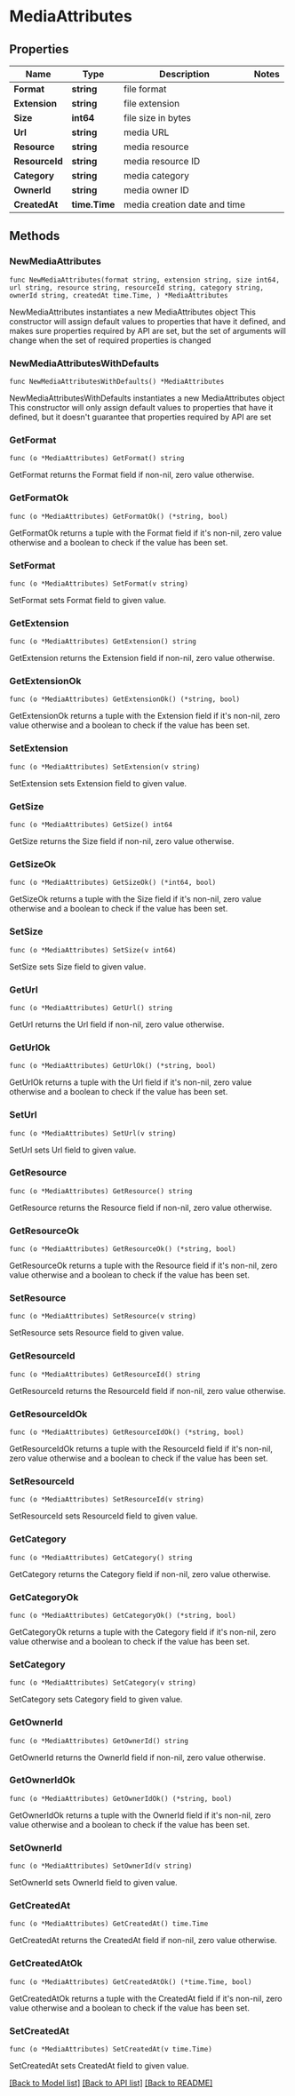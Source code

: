 # MediaAttributes

## Properties

Name | Type | Description | Notes
------------ | ------------- | ------------- | -------------
**Format** | **string** | file format | 
**Extension** | **string** | file extension | 
**Size** | **int64** | file size in bytes | 
**Url** | **string** | media URL | 
**Resource** | **string** | media resource | 
**ResourceId** | **string** | media resource ID | 
**Category** | **string** | media category | 
**OwnerId** | **string** | media owner ID | 
**CreatedAt** | **time.Time** | media creation date and time | 

## Methods

### NewMediaAttributes

`func NewMediaAttributes(format string, extension string, size int64, url string, resource string, resourceId string, category string, ownerId string, createdAt time.Time, ) *MediaAttributes`

NewMediaAttributes instantiates a new MediaAttributes object
This constructor will assign default values to properties that have it defined,
and makes sure properties required by API are set, but the set of arguments
will change when the set of required properties is changed

### NewMediaAttributesWithDefaults

`func NewMediaAttributesWithDefaults() *MediaAttributes`

NewMediaAttributesWithDefaults instantiates a new MediaAttributes object
This constructor will only assign default values to properties that have it defined,
but it doesn't guarantee that properties required by API are set

### GetFormat

`func (o *MediaAttributes) GetFormat() string`

GetFormat returns the Format field if non-nil, zero value otherwise.

### GetFormatOk

`func (o *MediaAttributes) GetFormatOk() (*string, bool)`

GetFormatOk returns a tuple with the Format field if it's non-nil, zero value otherwise
and a boolean to check if the value has been set.

### SetFormat

`func (o *MediaAttributes) SetFormat(v string)`

SetFormat sets Format field to given value.


### GetExtension

`func (o *MediaAttributes) GetExtension() string`

GetExtension returns the Extension field if non-nil, zero value otherwise.

### GetExtensionOk

`func (o *MediaAttributes) GetExtensionOk() (*string, bool)`

GetExtensionOk returns a tuple with the Extension field if it's non-nil, zero value otherwise
and a boolean to check if the value has been set.

### SetExtension

`func (o *MediaAttributes) SetExtension(v string)`

SetExtension sets Extension field to given value.


### GetSize

`func (o *MediaAttributes) GetSize() int64`

GetSize returns the Size field if non-nil, zero value otherwise.

### GetSizeOk

`func (o *MediaAttributes) GetSizeOk() (*int64, bool)`

GetSizeOk returns a tuple with the Size field if it's non-nil, zero value otherwise
and a boolean to check if the value has been set.

### SetSize

`func (o *MediaAttributes) SetSize(v int64)`

SetSize sets Size field to given value.


### GetUrl

`func (o *MediaAttributes) GetUrl() string`

GetUrl returns the Url field if non-nil, zero value otherwise.

### GetUrlOk

`func (o *MediaAttributes) GetUrlOk() (*string, bool)`

GetUrlOk returns a tuple with the Url field if it's non-nil, zero value otherwise
and a boolean to check if the value has been set.

### SetUrl

`func (o *MediaAttributes) SetUrl(v string)`

SetUrl sets Url field to given value.


### GetResource

`func (o *MediaAttributes) GetResource() string`

GetResource returns the Resource field if non-nil, zero value otherwise.

### GetResourceOk

`func (o *MediaAttributes) GetResourceOk() (*string, bool)`

GetResourceOk returns a tuple with the Resource field if it's non-nil, zero value otherwise
and a boolean to check if the value has been set.

### SetResource

`func (o *MediaAttributes) SetResource(v string)`

SetResource sets Resource field to given value.


### GetResourceId

`func (o *MediaAttributes) GetResourceId() string`

GetResourceId returns the ResourceId field if non-nil, zero value otherwise.

### GetResourceIdOk

`func (o *MediaAttributes) GetResourceIdOk() (*string, bool)`

GetResourceIdOk returns a tuple with the ResourceId field if it's non-nil, zero value otherwise
and a boolean to check if the value has been set.

### SetResourceId

`func (o *MediaAttributes) SetResourceId(v string)`

SetResourceId sets ResourceId field to given value.


### GetCategory

`func (o *MediaAttributes) GetCategory() string`

GetCategory returns the Category field if non-nil, zero value otherwise.

### GetCategoryOk

`func (o *MediaAttributes) GetCategoryOk() (*string, bool)`

GetCategoryOk returns a tuple with the Category field if it's non-nil, zero value otherwise
and a boolean to check if the value has been set.

### SetCategory

`func (o *MediaAttributes) SetCategory(v string)`

SetCategory sets Category field to given value.


### GetOwnerId

`func (o *MediaAttributes) GetOwnerId() string`

GetOwnerId returns the OwnerId field if non-nil, zero value otherwise.

### GetOwnerIdOk

`func (o *MediaAttributes) GetOwnerIdOk() (*string, bool)`

GetOwnerIdOk returns a tuple with the OwnerId field if it's non-nil, zero value otherwise
and a boolean to check if the value has been set.

### SetOwnerId

`func (o *MediaAttributes) SetOwnerId(v string)`

SetOwnerId sets OwnerId field to given value.


### GetCreatedAt

`func (o *MediaAttributes) GetCreatedAt() time.Time`

GetCreatedAt returns the CreatedAt field if non-nil, zero value otherwise.

### GetCreatedAtOk

`func (o *MediaAttributes) GetCreatedAtOk() (*time.Time, bool)`

GetCreatedAtOk returns a tuple with the CreatedAt field if it's non-nil, zero value otherwise
and a boolean to check if the value has been set.

### SetCreatedAt

`func (o *MediaAttributes) SetCreatedAt(v time.Time)`

SetCreatedAt sets CreatedAt field to given value.



[[Back to Model list]](../README.md#documentation-for-models) [[Back to API list]](../README.md#documentation-for-api-endpoints) [[Back to README]](../README.md)


